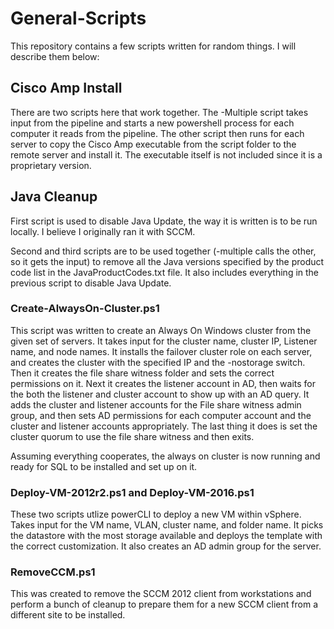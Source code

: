 # General-Scripts

This repository contains a few scripts written for random things.  I will describe them below:

## Cisco Amp Install

There are two scripts here that work together.  The -Multiple script takes input from the pipeline and starts a new powershell process for each computer it reads from the pipeline.  The other script then runs for each server to copy the Cisco Amp executable from the script folder to the remote server and install it.  The executable itself is not included since it is a proprietary version.

## Java Cleanup

First script is used to disable Java Update, the way it is written is to be run locally.  I believe I originally ran it with SCCM.

Second and third scripts are to be used together (-multiple calls the other, so it gets the input) to remove all the Java versions specified by the product code list in the JavaProductCodes.txt file.  It also includes everything in the previous script to disable Java Update.

### Create-AlwaysOn-Cluster.ps1

This script was written to create an Always On Windows cluster from the given set of servers.  It takes input for the cluster name, cluster IP, Listener name, and node names.  It installs the failover cluster role on each server, and creates the cluster with the specified IP and the -nostorage switch.  Then it creates the file share witness folder and sets the correct permissions on it.  Next it creates the listener account in AD, then waits for the both the listener and cluster account to show up with an AD query.  It adds the cluster and listener accounts for the File share witness admin group, and then sets AD permissions for each computer account and the cluster and listener accounts appropriately.  The last thing it does is set the cluster quorum to use the file share witness and then exits.

Assuming everything cooperates, the always on cluster is now running and ready for SQL to be installed and set up on it.

### Deploy-VM-2012r2.ps1 and Deploy-VM-2016.ps1

These two scripts utlize powerCLI to deploy a new VM within vSphere.  Takes input for the VM name, VLAN, cluster name, and folder name.  It picks the datastore with the most storage available and deploys the template with the correct customization.  It also creates an AD admin group for the server.

### RemoveCCM.ps1

This was created to remove the SCCM 2012 client from workstations and perform a bunch of cleanup to prepare them for a new SCCM client from a different site to be installed.
